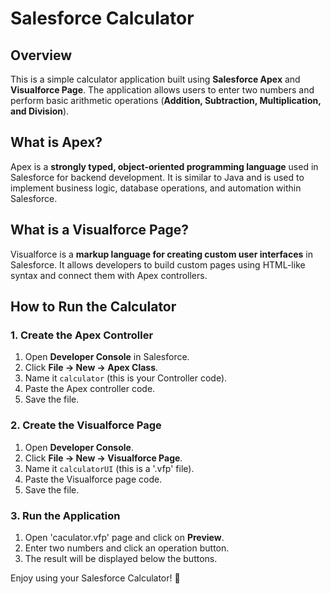 # Salesforce Calculator

## Overview
This is a simple calculator application built using **Salesforce Apex** and **Visualforce Page**. The application allows users to enter two numbers and perform basic arithmetic operations (**Addition, Subtraction, Multiplication, and Division**).

## What is Apex?
Apex is a **strongly typed, object-oriented programming language** used in Salesforce for backend development. It is similar to Java and is used to implement business logic, database operations, and automation within Salesforce.

## What is a Visualforce Page?
Visualforce is a **markup language for creating custom user interfaces** in Salesforce. It allows developers to build custom pages using HTML-like syntax and connect them with Apex controllers.

## How to Run the Calculator
### 1. Create the Apex Controller
1. Open **Developer Console** in Salesforce.
2. Click **File → New → Apex Class**.
3. Name it `calculator` (this is your Controller code).
4. Paste the Apex controller code.
5. Save the file.

### 2. Create the Visualforce Page
1. Open **Developer Console**.
2. Click **File → New → Visualforce Page**.
3. Name it `calculatorUI` (this is a '.vfp' file).
4. Paste the Visualforce page code.
5. Save the file.

### 3. Run the Application
1. Open 'caculator.vfp' page and click on **Preview**.
3. Enter two numbers and click an operation button.
4. The result will be displayed below the buttons.

Enjoy using your Salesforce Calculator! 🚀
